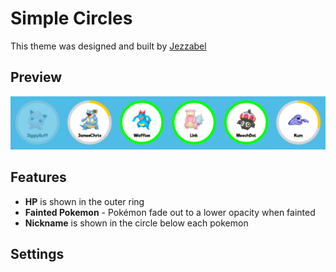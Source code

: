 # Simple Circles
This theme was designed and built by [Jezzabel](https://twitter.com/ThatStreamerJez)


## Preview
![Preview of the Simple Circles Theme](assets/preview.png)

## Features
 - **HP** is shown in the outer ring
 - **Fainted Pokemon** - Pokémon fade out to a lower opacity when fainted
 - **Nickname** is shown in the circle below each pokemon

## Settings